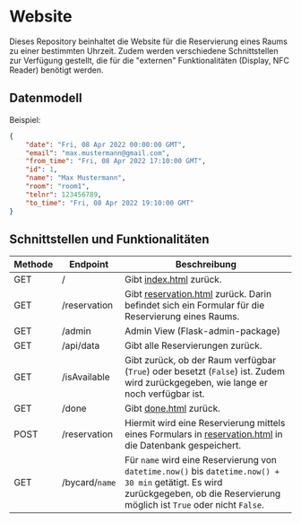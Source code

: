 # Website
Dieses Repository beinhaltet die Website für die Reservierung eines Raums zu einer bestimmten Uhrzeit. Zudem werden verschiedene Schnittstellen zur Verfügung gestellt, die für die "externen" Funktionalitäten (Display, NFC Reader) benötigt werden.

## Datenmodell
Beispiel:
```json
{
    "date": "Fri, 08 Apr 2022 00:00:00 GMT", 
    "email": "max.mustermann@gmail.com", 
    "from_time": "Fri, 08 Apr 2022 17:10:00 GMT", 
    "id": 1, 
    "name": "Max Mustermann", 
    "room": "room1", 
    "telnr": 123456789, 
    "to_time": "Fri, 08 Apr 2022 19:10:00 GMT"
}
```

## Schnittstellen und Funktionalitäten

| Methode | Endpoint       | Beschreibung                                                                                                                                                                                      |
|---------|----------------|---------------------------------------------------------------------------------------------------------------------------------------------------------------------------------------------------|
| GET     | /              | Gibt [index.html](./templates/index.html) zurück.                                                                                                                                                 |
| GET     | /reservation   | Gibt [reservation.html](./templates/reservation.html) zurück. Darin befindet sich ein Formular für die Reservierung eines Raums.                                                                  |
| GET     | /admin         | Admin View (Flask-admin-package)                                                                                                                                                                  |
| GET     | /api/data      | Gibt alle Reservierungen zurück.                                                                                                                                                                  |
| GET     | /isAvailable   | Gibt zurück, ob der Raum verfügbar (`True`) oder besetzt (`False`) ist. Zudem wird zurückgegeben, wie lange er noch verfügbar ist.                                                                |
| GET     | /done          | Gibt [done.html](./templates/done.html) zurück.                                                                                                                                                   |
| POST    | /reservation   | Hiermit wird eine Reservierung mittels eines Formulars in [reservation.html](./templates/reservation.html) in die Datenbank gespeichert.                                                          |
| GET     | /bycard/`name` | Für `name` wird eine Reservierung von `datetime.now()` bis `datetime.now() + 30 min` getätigt. Es wird zurückgegeben, ob die Reservierung möglich ist `True` oder nicht `False`. |
